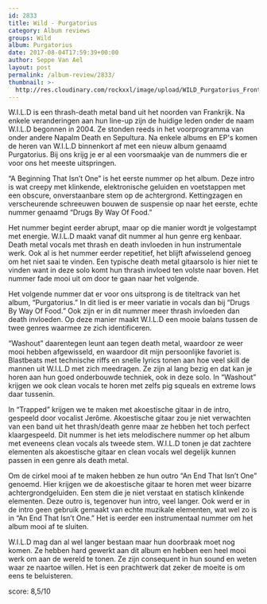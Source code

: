 ```yaml
---
id: 2833
title: Wild - Purgatorius
category: Album reviews
groups: Wild
album: Purgatorius
date: 2017-08-04T17:59:39+00:00
author: Seppe Van Ael
layout: post
permalink: /album-review/2833/
thumbnail: >-
  http://res.cloudinary.com/rockxxl/image/upload/WILD_Purgatorius_Front1.jpg
---
```

W.I.L.D is een thrash-death metal band uit het noorden van Frankrijk. Na enkele veranderingen aan hun line-up zijn de huidige leden onder de naam W.I.L.D begonnen in 2004. Ze stonden reeds in het voorprogramma van onder andere Napalm Death en Sepultura. Na enkele albums en EP's komen de heren van W.I.L.D binnenkort af met een nieuw album genaamd Purgatorius. Bij ons krijg je er al een voorsmaakje van de nummers die er voor ons het meeste uitspringen.

“A Beginning That Isn’t One” is het eerste nummer op het album. Deze intro is wat creepy met klinkende, elektronische geluiden en voetstappen met een obscure, onverstaanbare stem op de achtergrond. Kettingzagen en verscheurende schreeuwen bouwen de suspensie op naar het eerste, echte nummer genaamd “Drugs By Way Of Food.”

Het nummer begint eerder abrupt, maar op die manier wordt je volgestampt met energie. W.I.L.D maakt vanaf dit nummer al hun genre erg kenbaar. Death metal vocals met thrash en death invloeden in hun instrumentale werk. Ook al is het nummer eerder repetitief, het blijft afwisselend genoeg om het niet saai te vinden. Een typische death metal gitaarsolo is hier niet te vinden want in deze solo komt hun thrash invloed ten volste naar boven. Het nummer fade mooi uit om door te gaan naar het volgende.

Het volgende nummer dat er voor ons uitsprong is de titeltrack van het album, “Purgatorius.” In dit lied is er meer variatie in vocals dan bij “Drugs By Way Of Food.” Ook zijn er in dit nummer meer thrash invloeden dan death invloeden. Op deze manier maakt W.I.L.D een mooie balans tussen de twee genres waarmee ze zich identificeren.

“Washout” daarentegen leunt aan tegen death metal, waardoor ze weer mooi hebben afgewisseld, en waardoor dit mijn persoonlijke favoriet is. Blastbeats met technische riffs en snelle lyrics tonen aan hoe veel skill de mannen uit W.I.L.D met zich meedragen. Ze zijn al lang bezig en dat kan je horen aan hun goed onderbouwde techniek, ook in deze solo. In “Washout” krijgen we ook clean vocals te horen met zelfs pig squeals en extreme lows daar tussenin.

In “Trapped” krijgen we te maken met akoestische gitaar in de intro, gespeeld door vocalist Jerôme. Akoestische gitaar zou je niet verwachten van een band uit het thrash/death genre maar ze hebben het toch perfect klaargespeeld. Dit nummer is het iets melodischere nummer op het album met eveneens clean vocals als tweede stem. W.I.L.D tonen je dat zachtere elementen als akoestische gitaar en clean vocals wel degelijk kunnen passen in een genre als death metal.

Om de cirkel mooi af te maken hebben ze hun outro “An End That Isn’t One” genoemd. Hier krijgen we de akoestische gitaar te horen met weer bizarre achtergrondgeluiden. Een stem die je niet verstaat en statisch klinkende elementen. Deze outro is, tegenover hun intro, veel langer. Ook werd er in de intro geen gebruik gemaakt van echte muzikale elementen, wat wel zo is in “An End That Isn’t One.” Het is eerder een instrumentaal nummer om het album mooi af te sluiten.

W.I.L.D mag dan al wel langer bestaan maar hun doorbraak moet nog komen. Ze hebben hard gewerkt aan dit album en hebben een heel mooi werk om aan de wereld te tonen. Ze zijn consequent in hun sound en weten waar ze naartoe willen. Het is een prachtwerk dat zeker de moeite is om eens te beluisteren.

score: 8,5/10

